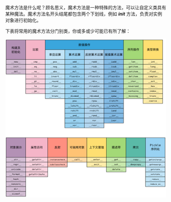 魔术方法是什么呢？顾名思义，魔术方法是一种特殊的方法，可以让自定义类具有某种魔法。魔术方法名开头结尾都包含两个下划线，例如 ___init___ 方法，负责对实例对象进行初始化。

下表将常用的魔术方法分门别类，你或多或少可能已有所了解：

![](../../youdaonote-images/Pasted%20image%2020221216212808.png)